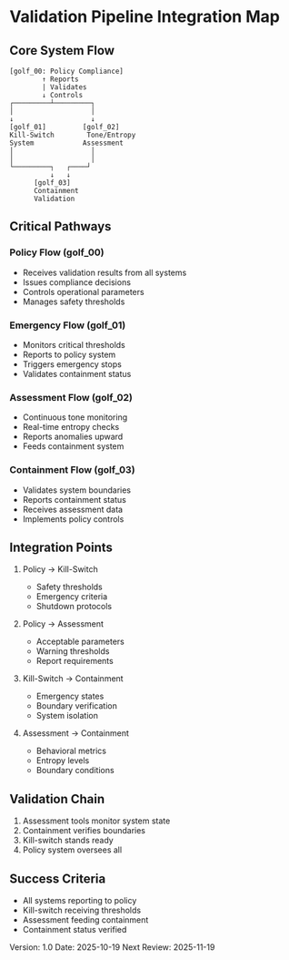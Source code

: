 # Validation Pipeline Integration Map

## Core System Flow

```
[golf_00: Policy Compliance]
        ↑ Reports
        | Validates
        ↓ Controls
┌─────────┴─────────┐
│                   │
↓                   ↓
[golf_01]         [golf_02]
Kill-Switch        Tone/Entropy
System            Assessment
│                   │
│                   │
└─────────┐   ┌────┘
          ↓   ↓
      [golf_03]
      Containment
      Validation
```

## Critical Pathways

### Policy Flow (golf_00)
- Receives validation results from all systems
- Issues compliance decisions
- Controls operational parameters
- Manages safety thresholds

### Emergency Flow (golf_01)
- Monitors critical thresholds
- Reports to policy system
- Triggers emergency stops
- Validates containment status

### Assessment Flow (golf_02)
- Continuous tone monitoring
- Real-time entropy checks
- Reports anomalies upward
- Feeds containment system

### Containment Flow (golf_03)
- Validates system boundaries
- Reports containment status
- Receives assessment data
- Implements policy controls

## Integration Points

1. Policy → Kill-Switch
   - Safety thresholds
   - Emergency criteria
   - Shutdown protocols

2. Policy → Assessment
   - Acceptable parameters
   - Warning thresholds
   - Report requirements

3. Kill-Switch → Containment
   - Emergency states
   - Boundary verification
   - System isolation

4. Assessment → Containment
   - Behavioral metrics
   - Entropy levels
   - Boundary conditions

## Validation Chain

1. Assessment tools monitor system state
2. Containment verifies boundaries
3. Kill-switch stands ready
4. Policy system oversees all

## Success Criteria

- All systems reporting to policy
- Kill-switch receiving thresholds
- Assessment feeding containment
- Containment status verified

Version: 1.0
Date: 2025-10-19
Next Review: 2025-11-19